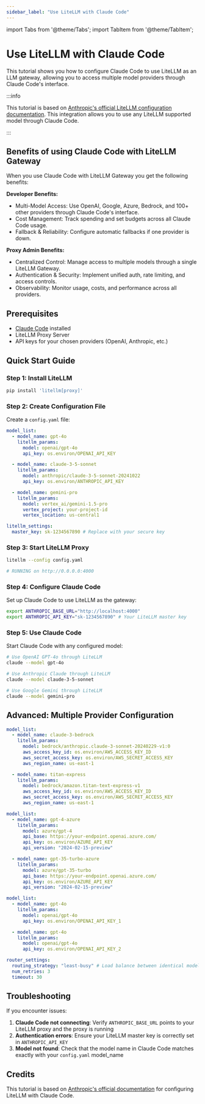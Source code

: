 ```yaml
---
sidebar_label: "Use LiteLLM with Claude Code"
---
```


import Tabs from '@theme/Tabs';
import TabItem from '@theme/TabItem';

# Use LiteLLM with Claude Code

This tutorial shows you how to configure Claude Code to use LiteLLM as an LLM gateway, allowing you to access multiple model providers through Claude Code's interface.

:::info 

This tutorial is based on [Anthropic's official LiteLLM configuration documentation](https://docs.anthropic.com/en/docs/claude-code/llm-gateway#litellm-configuration). This integration allows you to use any LiteLLM supported model through Claude Code.

:::

## Benefits of using Claude Code with LiteLLM Gateway

When you use Claude Code with LiteLLM Gateway you get the following benefits:

**Developer Benefits:**
- Multi-Model Access: Use OpenAI, Google, Azure, Bedrock, and 100+ other providers through Claude Code's interface.
- Cost Management: Track spending and set budgets across all Claude Code usage.
- Fallback & Reliability: Configure automatic fallbacks if one provider is down.

**Proxy Admin Benefits:**
- Centralized Control: Manage access to multiple models through a single LiteLLM Gateway.
- Authentication & Security: Implement unified auth, rate limiting, and access controls.
- Observability: Monitor usage, costs, and performance across all providers.

## Prerequisites

- [Claude Code](https://docs.anthropic.com/en/docs/claude-code/overview) installed
- LiteLLM Proxy Server
- API keys for your chosen providers (OpenAI, Anthropic, etc.)

## Quick Start Guide

### Step 1: Install LiteLLM

```bash
pip install 'litellm[proxy]'
```

### Step 2: Create Configuration File

Create a `config.yaml` file:

```yaml
model_list:
  - model_name: gpt-4o
    litellm_params:
      model: openai/gpt-4o
      api_key: os.environ/OPENAI_API_KEY

  - model_name: claude-3-5-sonnet
    litellm_params:
      model: anthropic/claude-3-5-sonnet-20241022
      api_key: os.environ/ANTHROPIC_API_KEY

  - model_name: gemini-pro
    litellm_params:
      model: vertex_ai/gemini-1.5-pro
      vertex_project: your-project-id
      vertex_location: us-central1

litellm_settings:
  master_key: sk-1234567890 # Replace with your secure key
```

### Step 3: Start LiteLLM Proxy

```bash
litellm --config config.yaml

# RUNNING on http://0.0.0.0:4000
```

### Step 4: Configure Claude Code

Set up Claude Code to use LiteLLM as the gateway:

```bash
export ANTHROPIC_BASE_URL="http://localhost:4000"
export ANTHROPIC_API_KEY="sk-1234567890" # Your LiteLLM master key
```

### Step 5: Use Claude Code

Start Claude Code with any configured model:

```bash
# Use OpenAI GPT-4o through LiteLLM
claude --model gpt-4o

# Use Anthropic Claude through LiteLLM  
claude --model claude-3-5-sonnet

# Use Google Gemini through LiteLLM
claude --model gemini-pro
```

## Advanced: Multiple Provider Configuration

<Tabs>
<TabItem value="aws-bedrock" label="AWS Bedrock">

```yaml
model_list:
  - model_name: claude-3-bedrock
    litellm_params:
      model: bedrock/anthropic.claude-3-sonnet-20240229-v1:0
      aws_access_key_id: os.environ/AWS_ACCESS_KEY_ID
      aws_secret_access_key: os.environ/AWS_SECRET_ACCESS_KEY
      aws_region_name: us-east-1

  - model_name: titan-express
    litellm_params:
      model: bedrock/amazon.titan-text-express-v1
      aws_access_key_id: os.environ/AWS_ACCESS_KEY_ID
      aws_secret_access_key: os.environ/AWS_SECRET_ACCESS_KEY
      aws_region_name: us-east-1
```

</TabItem>
<TabItem value="azure-openai" label="Azure OpenAI">

```yaml
model_list:
  - model_name: gpt-4-azure
    litellm_params:
      model: azure/gpt-4
      api_base: https://your-endpoint.openai.azure.com/
      api_key: os.environ/AZURE_API_KEY
      api_version: "2024-02-15-preview"

  - model_name: gpt-35-turbo-azure
    litellm_params:
      model: azure/gpt-35-turbo
      api_base: https://your-endpoint.openai.azure.com/
      api_key: os.environ/AZURE_API_KEY
      api_version: "2024-02-15-preview"
```

</TabItem>
<TabItem value="load-balancing" label="Load Balancing">

```yaml
model_list:
  - model_name: gpt-4o
    litellm_params:
      model: openai/gpt-4o
      api_key: os.environ/OPENAI_API_KEY_1

  - model_name: gpt-4o
    litellm_params:
      model: openai/gpt-4o
      api_key: os.environ/OPENAI_API_KEY_2

router_settings:
  routing_strategy: "least-busy" # Load balance between identical models
  num_retries: 3
  timeout: 30
```

</TabItem>
</Tabs>

## Troubleshooting

If you encounter issues:

1. **Claude Code not connecting**: Verify `ANTHROPIC_BASE_URL` points to your LiteLLM proxy and the proxy is running
2. **Authentication errors**: Ensure your LiteLLM master key is correctly set in `ANTHROPIC_API_KEY`
3. **Model not found**: Check that the model name in Claude Code matches exactly with your `config.yaml` model_name

## Credits

This tutorial is based on [Anthropic's official documentation](https://docs.anthropic.com/en/docs/claude-code/llm-gateway#litellm-configuration) for configuring LiteLLM with Claude Code. 